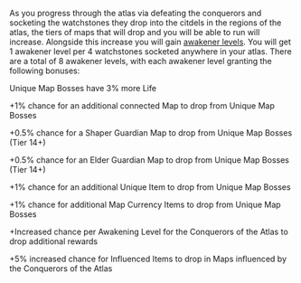 As you progress through the atlas via defeating the conquerors and socketing the watchstones they drop into the citdels in the regions of the atlas, the tiers of maps that will drop and you will be able to run will increase. Alongside this increase you will gain [awakener levels](<https://pathofexile.gamepedia.com/Atlas_of_Worlds#Awakening_Level>). You will get 1 awakener level per 4 watchstones socketed anywhere in your atlas. There are a total of 8 awakener levels, with each awakener level granting the following bonuses:

Unique Map Bosses have 3% more Life

\+1% chance for an additional connected Map to drop from Unique Map Bosses

\+0.5% chance for a Shaper Guardian Map to drop from Unique Map Bosses (Tier 14+)

\+0.5% chance for an Elder Guardian Map to drop from Unique Map Bosses (Tier 14+)

\+1% chance for an additional Unique Item to drop from Unique Map Bosses

\+1% chance for additional Map Currency Items to drop from Unique Map Bosses

\+Increased chance per Awakening Level for the Conquerors of the Atlas to drop additional rewards

\+5% increased chance for Influenced Items to drop in Maps influenced by the Conquerors of the Atlas
